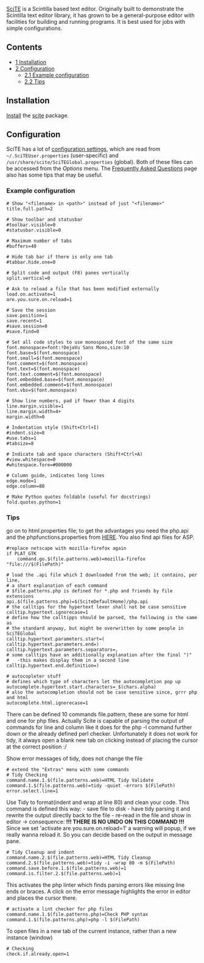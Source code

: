 [SciTE](http://www.scintilla.org/SciTE.html) is a Scintilla based text editor. Originally built to demonstrate the Scintilla text editor library, it has grown to be a general-purpose editor with facilities for building and running programs. It is best used for jobs with simple configurations.

## Contents

*   [1 Installation](#Installation)
*   [2 Configuration](#Configuration)
    *   [2.1 Example configuration](#Example_configuration)
    *   [2.2 Tips](#Tips)

## Installation

[Install](/index.php/Install "Install") the [scite](https://www.archlinux.org/packages/?name=scite) package.

## Configuration

SciTE has a lot of [configuration settings](http://www.scintilla.org/SciTEDoc.html#DefinedVariables), which are read from `~/.SciTEUser.properties` (user-specific) and `/usr/share/scite/SciTEGlobal.properties` (global). Both of these files can be accessed from the *Options* menu. The [Frequently Asked Questions](http://www.scintilla.org/SciTEFAQ.html) page also has some tips that may be useful.

### Example configuration

```
# Show "<filename> in <path>" instead of just "<filename>"
title.full.path=2

# Show toolbar and statusbar
#toolbar.visible=0
#statusbar.visible=0

# Maximum number of tabs
#buffers=40

# Hide tab bar if there is only one tab
#tabbar.hide.one=0

# Split code and output (F8) panes vertically
split.vertical=0

# Ask to reload a file that has been modified externally
load.on.activate=1
are.you.sure.on.reload=1

# Save the session
save.position=1
save.recent=1
#save.session=0
#save.find=0

# Set all code styles to use monospaced font of the same size
font.monospace=font:!DejaVu Sans Mono,size:10
font.base=$(font.monospace)
font.small=$(font.monospace)
font.comment=$(font.monospace)
font.text=$(font.monospace)
font.text.comment=$(font.monospace)
font.embedded.base=$(font.monospace)
font.embedded.comment=$(font.monospace)
font.vbs=$(font.monospace)

# Show line numbers, pad if fewer than 4 digits
line.margin.visible=1
line.margin.width=4+
margin.width=0

# Indentation style (Shift+Ctrl+I)
#indent.size=8
#use.tabs=1
#tabsize=8

# Indicate tab and space characters (Shift+Ctrl+A)
#view.whitespace=0
#whitespace.fore=#000000

# Column guide, indicates long lines
edge.mode=1
edge.column=80

# Make Python quotes foldable (useful for docstrings)
fold.quotes.python=1

```

### Tips

go on to html.properties file; to get the advantages you need the php.api and the phpfunctions.properties from [HERE](http://scintilla.sourceforge.net/SciTEExtras.html). You also find api files for ASP.

```
#replace netscape with mozilla-firefox again
if PLAT_GTK
	command.go.$(file.patterns.web)=mozilla-firefox "file:///$(FilePath)"
```

```
# load the .api file which I downloaded from the web; it contains, per line,
# a short explanation of each command
# $file.patterns.php is defined for *.php and friends by file extensions
api.$(file.patterns.php)=$(SciteDefaultHome)/php.api
# the calltips for the hypertext lexer shall not be case sensitive
calltip.hypertext.ignorecase=1
# define how the calltipps should be parsed, the following is the same as
# the standard anyway, but might be overwritten by some people in SciTEGlobal
calltip.hypertext.parameters.start=(
calltip.hypertext.parameters.end=)
calltip.hypertext.parameters.separators=,
# some calltips have an additionally explanation after the final ")"
#   -this makes display them in a second line
calltip.hypertext.end.definition=)
```

```
# autocopleter stuff
# defines which type of characters let the autocompletion pop up
autocomplete.hypertext.start.characters=_$(chars.alpha)
# also the autocompletion should not be case sensitive since, grrr php and html
autocomplete.html.ignorecase=1
```

There can be defined 10 commands file.pattern, these are some for html and one for php files. Actually Scite is capable of parsing the output of commands for line and column like it does for the php -l command further down or the already defined perl checker. Unfortunately it does not work for tidy, it always open a blank new tab on clicking instead of placing the cursor at the correct position :/

Show error messages of tidy, does not change the file

```
# extend the "Extras" menu with some commands
# Tidy Checking
command.name.1.$(file.patterns.web)=HTML Tidy Validate
command.1.$(file.patterns.web)=tidy -quiet -errors $(FilePath)
error.select.line=1
```

Use Tidy to format(indent and wrap at line 80) and clean your code. This command is defined this way: - save file to disk - have tidy parsing it and rewrite the output directly back to the file - re-read in the file and show in editor -> consequence: **!!! THERE IS NO UNDO ON THIS COMMAND !!!** Since we set 'activate are.you.sure.on.reload=1' a warning will popup, if we really wanna reload it. So you can decide based on the output in message pane.

```
# Tidy Cleanup and indent
command.name.2.$(file.patterns.web)=HTML Tidy Cleanup
command.2.$(file.patterns.web)=tidy -i -wrap 80 -m $(FilePath)
command.save.before.1.$(file.patterns.web)=1
command.is.filter.2.$(file.patterns.web)=1
```

This activates the php linter which finds parsing errors like missing line ends or braces. A click on the error message highlights the error in editor and places the cursor there.

```
# activate a lint checker for php files
command.name.1.$(file.patterns.php)=Check PHP syntax
command.1.$(file.patterns.php)=php -l $(FilePath)
```

To open files in a new tab of the current instance, rather than a new instance (window)

```
# Checking
check.if.already.open=1
```